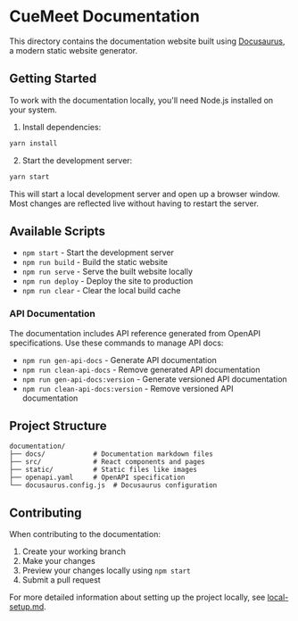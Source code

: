 # CueMeet Documentation



This directory contains the documentation website built using [Docusaurus](https://docusaurus.io/), a modern static website generator.

## Getting Started

To work with the documentation locally, you'll need Node.js installed on your system.

1. Install dependencies:
```bash
yarn install
```

2. Start the development server:
```bash
yarn start
```

This will start a local development server and open up a browser window. Most changes are reflected live without having to restart the server.

## Available Scripts

- `npm start` - Start the development server
- `npm run build` - Build the static website
- `npm run serve` - Serve the built website locally
- `npm run deploy` - Deploy the site to production
- `npm run clear` - Clear the local build cache

### API Documentation

The documentation includes API reference generated from OpenAPI specifications. Use these commands to manage API docs:

- `npm run gen-api-docs` - Generate API documentation
- `npm run clean-api-docs` - Remove generated API documentation
- `npm run gen-api-docs:version` - Generate versioned API documentation
- `npm run clean-api-docs:version` - Remove versioned API documentation

## Project Structure

```
documentation/
├── docs/            # Documentation markdown files
├── src/             # React components and pages
├── static/          # Static files like images
├── openapi.yaml     # OpenAPI specification
└── docusaurus.config.js  # Docusaurus configuration
```

## Contributing

When contributing to the documentation:

1. Create your working branch
2. Make your changes
3. Preview your changes locally using `npm start`
4. Submit a pull request

For more detailed information about setting up the project locally, see [local-setup.md](docs/local-setup.md).
